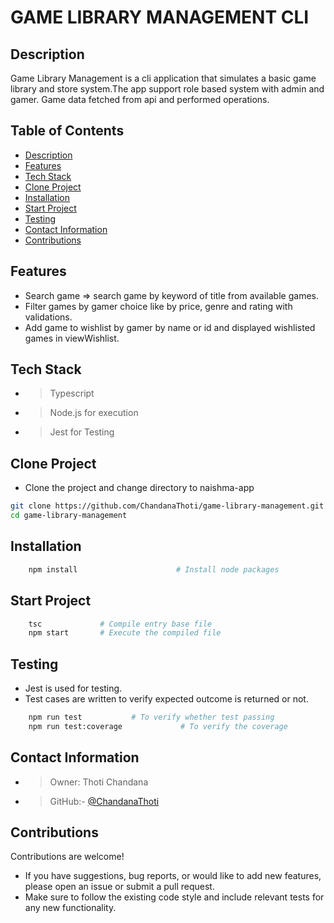 # GAME LIBRARY MANAGEMENT CLI

## Description

Game Library Management is a cli application that simulates a basic game library and store system.The app support role based system with admin and gamer. Game data fetched from api and performed operations.

## Table of Contents

- [Description](#-description)
- [Features](#-features)
- [Tech Stack](#-tech-stack)
- [Clone Project](#-clone-project)
- [Installation](#-installation)
- [Start Project](#-start-project)
- [Testing](#-testing)
- [Contact Information](#-contact-information)
- [Contributions](#-contributions)

## Features

- Search game => search game by keyword of title from available games.
- Filter games by gamer choice like by price, genre and rating with validations.
- Add game to wishlist by gamer by name or id and displayed wishlisted games in viewWishlist.

## Tech Stack

- > Typescript
- > Node.js for execution
- > Jest for Testing

## Clone Project

- Clone the project and change directory to naishma-app

``` bash 
git clone https://github.com/ChandanaThoti/game-library-management.git
cd game-library-management
```

## Installation

``` bash
    npm install                      # Install node packages
```

## Start Project

``` bash 
    tsc             # Compile entry base file
    npm start       # Execute the compiled file
```

## Testing

- Jest is used for testing.
- Test cases are written to verify expected outcome is returned or not.
``` bash
    npm run test           # To verify whether test passing
    npm run test:coverage             # To verify the coverage 
``` 

## Contact Information

- > Owner: Thoti Chandana
- > GitHub:- [@ChandanaThoti](https://github.com/ChandanaThoti)

## Contributions

Contributions are welcome!

- If you have suggestions, bug reports, or would like to add new features, please open an issue or submit a pull request.
- Make sure to follow the existing code style and include relevant tests for any new functionality.